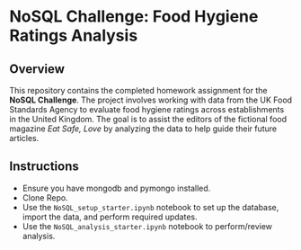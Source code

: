# NoSQL Challenge: Food Hygiene Ratings Analysis

## Overview

This repository contains the completed homework assignment for the **NoSQL Challenge**. The project involves working with data from the UK Food Standards Agency to evaluate food hygiene ratings across establishments in the United Kingdom. The goal is to assist the editors of the fictional food magazine *Eat Safe, Love* by analyzing the data to help guide their future articles.

## Instructions
- Ensure you have mongodb and pymongo installed. 
- Clone Repo.
- Use the `NoSQL_setup_starter.ipynb` notebook to set up the database, import the data, and perform required updates.
- Use the `NoSQL_analysis_starter.ipynb` notebook to perform/review analysis.


